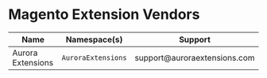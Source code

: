 # Magento Extension Vendors

<table>
  <thead>
    <tr>
      <th>Name</th>
      <th>Namespace(s)</th>
      <th>Support</th>
    </tr>
  </thead>
  <tbody>
    <tr>
      <td>Aurora Extensions</td>
      <td>
        <code>AuroraExtensions</code>
      </td>
      <td>support@auroraextensions.com</td>
    </tr>
  </tbody>
</table>

